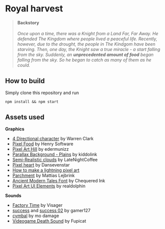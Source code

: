 # Royal harvest

> #### **Backstory**
>
> *Once upon a time, there was a Knight from a Land Far, Far Away. He defended The Kingdom where people lived a peaceful life. Recently, however, due to the drought, the people in The Kindgom have been starving. Then, one day, the Knight saw a true miracle - a start falling from the sky. Suddenly, an **unprecedented amount of food** began falling from the sky. So he began to catch as many of them as he could.*

## How to build

Simply clone this repository and run

```
npm install && npm start
```

## Assets used

**Graphics**

- [4 Directional character](https://lionheart963.itch.io/4-directional-character) by Warren Clark
- [Pixel Food](https://henrysoftware.itch.io/pixel-food) by Henry Software
- [Pixel Art Hill](https://edermunizz.itch.io/free-pixel-art-hill) by edermunizz
- [Parallax Background - Plains](https://kiddolink.itch.io/parallax-background-plains-pixel-art) by kiddolink
- [Semi-Realistic clouds](https://latenightcoffe.itch.io/2d-pixel-art-semi-realistic-clouds) by LateNightCoffee
- [Pixel heart](https://opengameart.org/content/heart-pixel-art) by Dansevenstar
- [How to make a lightning pixel art](https://www.youtube.com/watch?v=JABpIfSpZ2I)
- [Parchment](https://opengameart.org/content/parchment) by Mattias Lejbrink
- [Ancient Modern Tales Font](https://www.fontspace.com/ancient-modern-tales-font-f28700) by Chequered Ink
- [Pixel Art UI Elements](https://realdolphin.itch.io/pixel-art-ui-elements) by realdolphin

**Sounds**

- [Factory Time](https://freemusicarchive.org/music/Visager/Songs_From_An_Unmade_World_2/Visager_-_Songs_From_An_Unmade_World_2_-_20_Factory_Time_-Loop-/) by Visager
- [success](https://pixabay.com/sound-effects/success-68578/) and [success 02](https://pixabay.com/sound-effects/success-02-68338/) by gamer127
- [cymbal](https://pixabay.com/sound-effects/cymbal-83127/) by mo damage
- [Videogame Death Sound](https://pixabay.com/pl/sound-effects/videogame-death-sound-43894/) by Fupicat